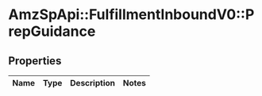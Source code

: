 # AmzSpApi::FulfillmentInboundV0::PrepGuidance

## Properties
Name | Type | Description | Notes
------------ | ------------- | ------------- | -------------

